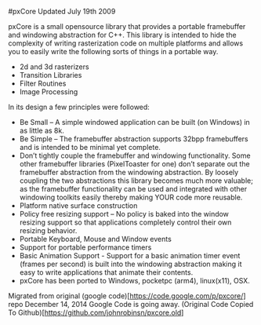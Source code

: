 #pxCore
 Updated July 19th 2009

pxCore is a small opensource library that provides a portable framebuffer and windowing abstraction for C++. This library is intended to hide the complexity of writing rasterization code on multiple platforms and allows you to easily write the following sorts of things in a portable way.

* 2d and 3d rasterizers
* Transition Libraries
*  Filter Routines
* Image Processing

In its design a few principles were followed:

* Be Small – A simple windowed application can be built (on Windows) in as little as 8k.
* Be Simple – The framebuffer abstraction supports 32bpp framebuffers and is intended to be minimal yet complete.
* Don’t tightly couple the framebuffer and windowing functionality. Some other framebuffer libraries (PixelToaster for one) don’t separate out the framebuffer abstraction from the windowing abstraction. By loosely coupling the two abstractions this library becomes much more valuable; as the framebuffer functionality can be used and integrated with other windowing toolkits easily thereby making YOUR code more reusable.
* Platform native surface construction
* Policy free resizing support – No policy is baked into the window resizing support so that applications completely control their own resizing behavior.
* Portable Keyboard, Mouse and Window events
* Support for portable performance timers
* Basic Animation Support - Support for a basic animation timer event (frames per second) is built into the windowing abstraction making it easy to write applications that animate their contents.
* pxCore has been ported to Windows, pocketpc (arm4), linux(x11), OSX.

Migrated from original (google code)[https://code.google.com/p/pxcore/] repo December 14, 2014
Google Code is going away. (Original Code Copied To Github)[https://github.com/johnrobinsn/pxcore.old]


